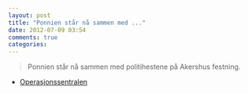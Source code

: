 ```yaml
---
layout: post
title: "Ponnien står nå sammen med ..."
date: 2012-07-09 03:54
comments: true
categories: 
---
```

> Ponnien står nå sammen med politihestene på Akershus festning. 
- [Operasjonssentralen](http://twitter.com/oslopolitiops/status/222282680769851394)
